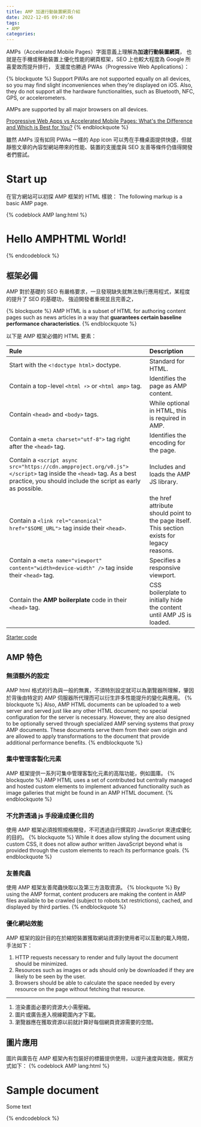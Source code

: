 ```yaml
---
title: AMP 加速行動裝置網頁介紹
date: 2022-12-05 09:47:06
tags:
- AMP
categories:
---
```


AMPs（Accelerated Mobile Pages）字面意義上理解為**加速行動裝置網頁**，
也就是在手機或移動裝置上優化性能的網頁框架，SEO 上也較大程度為 Google 所喜愛故而提升排行，
支援度也勝過 PWAs（Progressive Web Applications）：

{% blockquote %}
Support
PWAs are not supported equally on all devices, so you may find slight inconveniences when they're displayed on iOS. Also, they do not support all the hardware functionalities, such as Bluetooth, NFC, GPS, or accelerometers.

AMPs are supported by all major browsers on all devices.

[Progressive Web Apps vs Accelerated Mobile Pages: What's the Difference and Which is Best for You?](https://www.freecodecamp.org/news/pwa-vs-amp-what-is-the-difference-and-how-do-you-choose/)
{% endblockquote %}

雖然 AMPs 沒有如同 PWAs 一樣的 App icon 可以秀在手機桌面提供快捷，但就靜態文章的內容型網站帶來的性能、裝置的支援度與 SEO 友善等條件仍值得開發者們嘗試。

# Start up
在官方網站可以初探 AMP 框架的 HTML 樣貌：
The following markup is a basic AMP page.

{% codeblock AMP lang:html %}
<!doctype html>
<html amp lang="en">
  <head>
    <meta charset="utf-8">
    <script async src="https://cdn.ampproject.org/v0.js"></script>
    <title>Hello, AMPs</title>
    <link rel="canonical" href="https://amp.dev/documentation/guides-and-tutorials/start/create/basic_markup/">
    <meta name="viewport" content="width=device-width,minimum-scale=1,initial-scale=1">
    <style amp-boilerplate>body{-webkit-animation:-amp-start 8s steps(1,end) 0s 1 normal both;-moz-animation:-amp-start 8s steps(1,end) 0s 1 normal both;-ms-animation:-amp-start 8s steps(1,end) 0s 1 normal both;animation:-amp-start 8s steps(1,end) 0s 1 normal both}@-webkit-keyframes -amp-start{from{visibility:hidden}to{visibility:visible}}@-moz-keyframes -amp-start{from{visibility:hidden}to{visibility:visible}}@-ms-keyframes -amp-start{from{visibility:hidden}to{visibility:visible}}@-o-keyframes -amp-start{from{visibility:hidden}to{visibility:visible}}@keyframes -amp-start{from{visibility:hidden}to{visibility:visible}}</style><noscript><style amp-boilerplate>body{-webkit-animation:none;-moz-animation:none;-ms-animation:none;animation:none}</style></noscript>
  </head>
  <body>
    <h1 id="hello">Hello AMPHTML World!</h1>
  </body>
</html>
{% endcodeblock %}

## 框架必備
AMP 對於基礎的 SEO 有嚴格要求，一旦發現缺失就無法執行應用程式，某程度的提升了 SEO 的基礎功，
強迫開發者重視並且完善之，

{% blockquote %}
AMP HTML is a subset of HTML for authoring content pages such as news articles in a way that **guarantees certain baseline performance characteristics**.
{% endblockquote %}

以下是 AMP 框架必備的 HTML 要素：

| Rule  | Description         | 
| :------------ | :-----------------------  | 
| Start with the `<!doctype html>` doctype.| Standard for HTML. |
| Contain a top-level `<html ⚡>` or `<html amp>` tag.| Identifies the page as AMP content. |
| Contain `<head>` and `<body>` tags. | While optional in HTML, this is required in AMP. |
| Contain a `<meta charset="utf-8">` tag right after the `<head>` tag. | Identifies the encoding for the page. |
| Contain a `<script async src="https://cdn.ampproject.org/v0.js"></script>` tag inside the `<head>` tag. As a best practice, you should include the script as early as possible. | Includes and loads the AMP JS library. |
| Contain a `<link rel="canonical" href="$SOME_URL">` tag inside their `<head>`. | the href attribute should point to the page itself. This section exists for legacy reasons. |
| Contain a `<meta name="viewport" content="width=device-width" />` tag inside their `<head>` tag. | Specifies a responsive viewport. |
| Contain the **AMP boilerplate** code in their `<head>` tag. | CSS boilerplate to initially hide the content until AMP JS is loaded. |

[Starter code](https://amp.dev/documentation/guides-and-tutorials/start/create/basic_markup)

## AMP 特色
### 無須額外的設定
AMP html 格式的行為與一般的無異，不須特別設定就可以為瀏覽器所理解，肇因於背後由特定的 AMP 伺服器所代理而可以衍生許多性能提升的變化與應用。
{% blockquote %}
Also, AMP HTML documents can be uploaded to a web server and served just like any other HTML document; no special configuration for the server is necessary.
However, they are also designed to be optionally served through specialized AMP serving systems that proxy AMP documents. These documents serve them from their own origin and are allowed to apply transformations to the document that provide additional performance benefits. 
{% endblockquote %}

### 集中管理客製化元素
AMP 框架提供一系列可集中管理客製化元素的高階功能，例如圖庫。
{% blockquote %}
AMP HTML uses a set of contributed but centrally managed and hosted custom elements to implement advanced functionality such as image galleries that might be found in an AMP HTML document. 
{% endblockquote %}

### 不允許透過 js 手段達成優化目的
使用 AMP 框架必須按照規格開發，不可透過自行撰寫的 JavaScript 來達成優化的目的。
{% blockquote %}
While it does allow styling the document using custom CSS, it does not allow author written JavaScript beyond what is provided through the custom elements to reach its performance goals.
{% endblockquote %}

### 友善爬蟲
使用 AMP 框架友善爬蟲快取以及第三方汲取資源。
{% blockquote %}
By using the AMP format, content producers are making the content in AMP files available to be crawled (subject to robots.txt restrictions), cached, and displayed by third parties.
{% endblockquote %}

### 優化網站效能
AMP 框架的設計目的在於縮短裝置獲取網站資源到使用者可以互動的載入時間，手法如下：

1. HTTP requests necessary to render and fully layout the document should be minimized.
2. Resources such as images or ads should only be downloaded if they are likely to be seen by the user.
3. Browsers should be able to calculate the space needed by every resource on the page without fetching that resource.

---

1. 渲染畫面必要的資源大小需壓縮。
2. 圖片或廣告進入視線範圍內才下載。
3. 瀏覽器應在獲取資源以前就計算好每個網頁資源需要的空間。

## 圖片應用
圖片與廣告在 AMP 框架內有包裝好的標籤提供使用，以提升速度與效能，撰寫方式如下：
{% codeblock AMP lang:html %}
<body>
  <h1>Sample document</h1>
  <p>
    Some text
    <amp-img src="sample.jpg" width="300" height="300"></amp-img>
  </p>
  <amp-ad
    width="300"
    height="250"
    type="a9"
    data-aax_size="300x250"
    data-aax_pubname="test123"
    data-aax_src="302"
  >
  </amp-ad>
</body>
{% endcodeblock %}